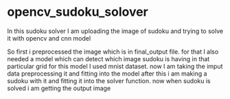 # opencv_sudoku_solover

In this sudoku solver I am uploading the image of sudoku and trying to solve it with opencv and cnn model

So first i preprocessed the image which is in final_output file.
for that I also needed a model which can detect which image sudoku is having in that particular grid for this model I used mnist dataset.
now I am taking the imput data preprocessing it and fitting into the model after this i am making a sudoku with it and fitting it into the solver function.
now when sudoku is solved i am getting the output image

